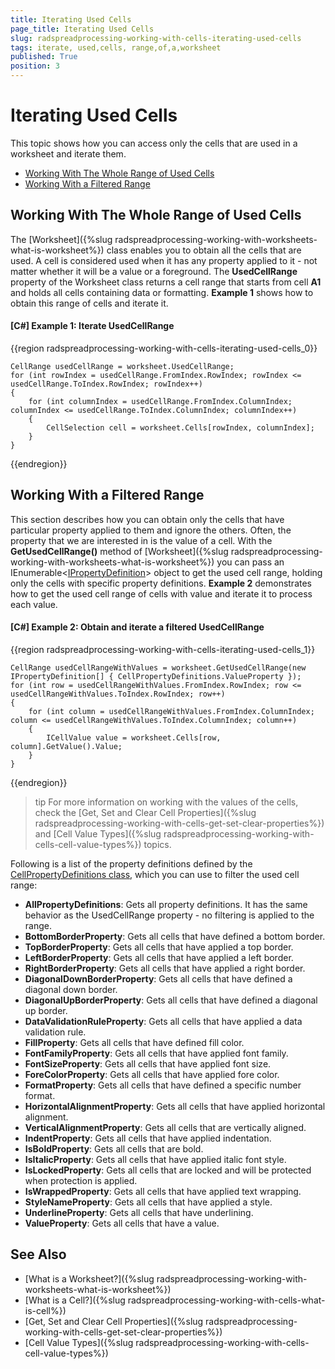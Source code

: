 ```yaml
---
title: Iterating Used Cells
page_title: Iterating Used Cells
slug: radspreadprocessing-working-with-cells-iterating-used-cells
tags: iterate, used,cells, range,of,a,worksheet
published: True
position: 3
---
```


# Iterating Used Cells

This topic shows how you can access only the cells that are used in a worksheet and iterate them.

* [Working With The Whole Range of Used Cells](#working-with-the-whole-range-of-used-cells)
* [Working With a Filtered Range](#working-with-a-filtered-range)

## Working With The Whole Range of Used Cells 

The [Worksheet]({%slug radspreadprocessing-working-with-worksheets-what-is-worksheet%}) class enables you to obtain all the cells that are used. A cell is considered used when it has any property applied to it - not matter whether it will be a value or a foreground. The **UsedCellRange** property of the Worksheet class returns a cell range that starts from cell **A1** and holds all cells containing data or formatting. **Example 1** shows how to obtain this range of cells and iterate it.  


#### __[C#] Example 1: Iterate UsedCellRange__

{{region radspreadprocessing-working-with-cells-iterating-used-cells_0}}

	CellRange usedCellRange = worksheet.UsedCellRange;
	for (int rowIndex = usedCellRange.FromIndex.RowIndex; rowIndex <= usedCellRange.ToIndex.RowIndex; rowIndex++)
	{
	    for (int columnIndex = usedCellRange.FromIndex.ColumnIndex; columnIndex <= usedCellRange.ToIndex.ColumnIndex; columnIndex++)
	    {
	        CellSelection cell = worksheet.Cells[rowIndex, columnIndex];
	    }
	}
{{endregion}}


## Working With a Filtered Range

This section describes how you can obtain only the cells that have particular property applied to them and ignore the others. Often, the property that we are interested in is the value of a cell. With the **GetUsedCellRange()** method of [Worksheet]({%slug radspreadprocessing-working-with-worksheets-what-is-worksheet%}) you can pass an IEnumerable&lt;[IPropertyDefinition](https://docs.telerik.com/devtools/document-processing/api/Telerik.Windows.Documents.Spreadsheet.PropertySystem.IPropertyDefinition-1.html)&gt; object to get the used cell range, holding only the cells with specific property definitions. **Example 2** demonstrates how to get the used cell range of cells with value and iterate it to process each value.

#### __[C#] Example 2: Obtain and iterate a filtered UsedCellRange__

{{region radspreadprocessing-working-with-cells-iterating-used-cells_1}}

	CellRange usedCellRangeWithValues = worksheet.GetUsedCellRange(new IPropertyDefinition[] { CellPropertyDefinitions.ValueProperty });
	for (int row = usedCellRangeWithValues.FromIndex.RowIndex; row <= usedCellRangeWithValues.ToIndex.RowIndex; row++)
	{
	    for (int column = usedCellRangeWithValues.FromIndex.ColumnIndex; column <= usedCellRangeWithValues.ToIndex.ColumnIndex; column++)
	    {
	        ICellValue value = worksheet.Cells[row, column].GetValue().Value;
	    }
	}
{{endregion}}

>tip For more information on working with the values of the cells, check the [Get, Set and Clear Cell Properties]({%slug radspreadprocessing-working-with-cells-get-set-clear-properties%}) and [Cell Value Types]({%slug radspreadprocessing-working-with-cells-cell-value-types%}) topics.

Following is a list of the property definitions defined by the [CellPropertyDefinitions class](https://docs.telerik.com/devtools/document-processing/api/Telerik.Windows.Documents.Spreadsheet.PropertySystem.CellPropertyDefinitions.html), which you can use to filter the used cell range:

* **AllPropertyDefinitions**: Gets all property definitions. It has the same behavior as the UsedCellRange property - no filtering is applied to the range.
* **BottomBorderProperty**: Gets all cells that have defined a bottom border.
* **TopBorderProperty**: Gets all cells that have applied a top border.
* **LeftBorderProperty**: Gets all cells that have applied a left border.
* **RightBorderProperty**: Gets all cells that have applied a right border.
* **DiagonalDownBorderProperty**: Gets all cells that have defined a diagonal down border.
* **DiagonalUpBorderProperty**: Gets all cells that have defined a diagonal up border.
* **DataValidationRuleProperty**: Gets all cells that have applied a data validation rule.
* **FillProperty**: Gets all cells that have defined fill color.
* **FontFamilyProperty**: Gets all cells that have applied font family.
* **FontSizeProperty**: Gets all cells that have applied font size.
* **ForeColorProperty**: Gets all cells that have applied fore color.
* **FormatProperty**: Gets all cells that have defined a specific number format.
* **HorizontalAlignmentProperty**: Gets all cells that have applied horizontal alignment.
* **VerticalAlignmentProperty**: Gets all cells that are vertically aligned.
* **IndentProperty**: Gets all cells that have applied indentation.
* **IsBoldProperty**: Gets all cells that are bold.
* **IsItalicProperty**: Gets all cells that have applied italic font style.
* **IsLockedProperty**: Gets all cells that are locked and will be protected when protection is applied.
* **IsWrappedProperty**: Gets all cells that have applied text wrapping.
* **StyleNameProperty**: Gets all cells that have applied a style.
* **UnderlineProperty**: Gets all cells that have underlining.
* **ValueProperty**: Gets all cells that have a value.


## See Also 

* [What is a Worksheet?]({%slug radspreadprocessing-working-with-worksheets-what-is-worksheet%})
* [What is a Cell?]({%slug radspreadprocessing-working-with-cells-what-is-cell%})
* [Get, Set and Clear Cell Properties]({%slug radspreadprocessing-working-with-cells-get-set-clear-properties%})
* [Cell Value Types]({%slug radspreadprocessing-working-with-cells-cell-value-types%})